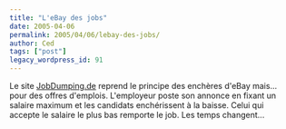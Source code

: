 ```yaml
---
title: "L'eBay des jobs"
date: 2005-04-06
permalink: 2005/04/06/lebay-des-jobs/
author: Ced
tags: ["post"]
legacy_wordpress_id: 91
---
```


Le site <a href="http://jobdumping.de/" hreflang="de">JobDumping.de</a> reprend le principe des enchères d'eBay mais... pour des offres d'emplois. L'employeur poste son annonce en fixant un salaire maximum et les candidats enchérissent à la baisse. Celui qui accepte le salaire le plus bas remporte le job. Les temps changent...

<!-- excerpt -->
